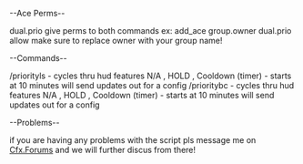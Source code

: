 --Ace Perms--

dual.prio give perms to both commands
ex: add_ace group.owner dual.prio allow
make sure to replace owner with your group name!

--Commands-- 

/priorityls - cycles thru hud features N/A , HOLD , Cooldown (timer) - starts at 10 minutes will send updates out for a config
/prioritybc - cycles thru hud features N/A , HOLD , Cooldown (timer) - starts at 10 minutes will send updates out for a config

--Problems-- 

if you are having any problems with the script pls message me on [Cfx.Forums](https://forum.cfx.re) and we will further discus from there!
